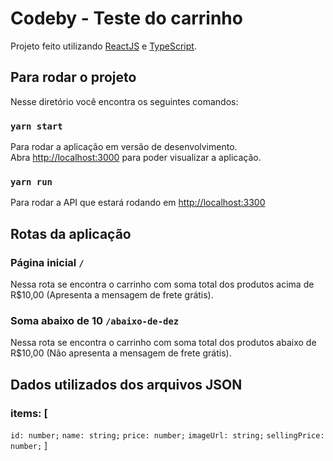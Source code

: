 # Codeby - Teste do carrinho

Projeto feito utilizando [ReactJS](https://github.com/facebook/create-react-app) e [TypeScript](https://www.typescriptlang.org/).

## Para rodar o projeto

Nesse diretório você encontra os seguintes comandos: 

### `yarn start`

Para rodar a aplicação em versão de desenvolvimento.\
Abra [http://localhost:3000](http://localhost:3000) para poder visualizar a aplicação.

### `yarn run`

Para rodar a API que estará rodando em [http://localhost:3300](http://localhost:3300)

## Rotas da aplicação
### Página inicial `/`
Nessa rota se encontra o carrinho com soma total dos produtos acima de R$10,00 (Apresenta a mensagem de frete grátis).
### Soma abaixo de 10 `/abaixo-de-dez`
Nessa rota se encontra o carrinho com soma total dos produtos abaixo de R$10,00 (Não apresenta a mensagem de frete grátis).

## Dados utilizados dos arquivos JSON
### items: [
  `id: number;`
  `name: string;`
  `price: number;`
  `imageUrl: string;`
  `sellingPrice: number;`
]
